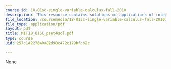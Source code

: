 ```yaml
---
course_id: 18-01sc-single-variable-calculus-fall-2010
description: 'This resource contains solutions of applications of integration problems. '
file_location: /coursemedia/18-01sc-single-variable-calculus-fall-2010/257c14227640a82d98c472c179bfcb2c_MIT18_01SC_pset4sol.pdf
file_type: application/pdf
layout: pdf
title: MIT18_01SC_pset4sol.pdf
type: course
uid: 257c14227640a82d98c472c179bfcb2c

---
```

None